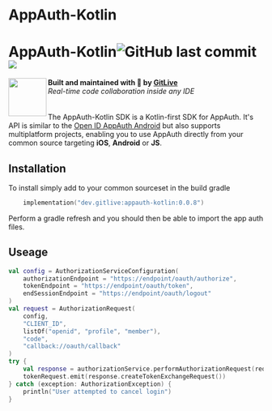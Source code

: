 # AppAuth-Kotlin

<h1 align="left">AppAuth-Kotlin<img alt="GitHub last commit" src="https://img.shields.io/github/last-commit/gitliveapp/AppAuth-Kotlin?style=flat-square"> <a href="https://git.live"><img src="https://img.shields.io/badge/collaborate-on%20gitlive-blueviolet?style=flat-square"></a></h1>
<img align="left" width="75px" src="https://avatars2.githubusercontent.com/u/42865805?s=200&v=4"> 
  <b>Built and maintained with 🧡 by <a href="https://git.live">GitLive</a></b><br/>
  <i>Real-time code collaboration inside any IDE</i><br/>
<br/>
<br/>
The AppAuth-Kotlin SDK is a Kotlin-first SDK for AppAuth. It's API is similar to the <a href="https://github.com/openid/AppAuth-Android">Open ID AppAuth Android</a> but also supports multiplatform projects, enabling you to use AppAuth directly from your common source targeting <strong>iOS</strong>, <strong>Android</strong> or <strong>JS</strong>.

## Installation

To install simply add to your common sourceset in the build gradle

```kotlin
    implementation("dev.gitlive:appauth-kotlin:0.0.8")
```

Perform a gradle refresh and you should then be able to import the app auth files.

## Useage

```kotlin
val config = AuthorizationServiceConfiguration(
    authorizationEndpoint = "https://endpoint/oauth/authorize",
    tokenEndpoint = "https://endpoint/oauth/token",
    endSessionEndpoint = "https://endpoint/oauth/logout"
)
val request = AuthorizationRequest(
    config,
    "CLIENT_ID",
    listOf("openid", "profile", "member"),
    "code",
    "callback://oauth/callback"
)
try {
    val response = authorizationService.performAuthorizationRequest(request)
    tokenRequest.emit(response.createTokenExchangeRequest())
} catch (exception: AuthorizationException) {
    println("User attempted to cancel login")
}
```
